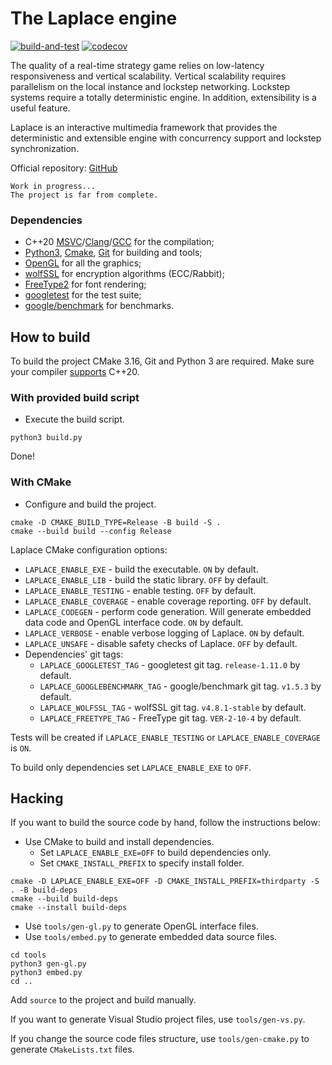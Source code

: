 #   The Laplace engine
[![build-and-test][build-badge]][build-link]
[![codecov][codecov-badge]][codecov-link]

The quality of a real-time strategy game relies on low-latency responsiveness and vertical scalability. Vertical scalability requires parallelism on the local instance and lockstep networking. Lockstep systems require a totally deterministic engine. In addition, extensibility is a useful feature.

Laplace is an interactive multimedia framework that provides the deterministic and extensible engine with concurrency support and lockstep synchronization.

Official repository: [GitHub][laplace-link]

    Work in progress...
    The project is far from complete.

### Dependencies
- C++20 [MSVC][msvc-link]/[Clang][clang-link]/[GCC][gcc-link] for the compilation;
- [Python3][python-link], [Cmake][cmake-link], [Git][git-link] for building and tools;
- [OpenGL][opengl-link] for all the graphics;
- [wolfSSL][wolfssl-link] for encryption algorithms (ECC/Rabbit);
- [FreeType2][freetype-link] for font rendering;
- [googletest][googletest-link] for the test suite;
- [google/benchmark][benchmark-link] for benchmarks.

##  How to build
To build the project CMake 3.16, Git and Python 3 are required. Make sure your compiler [supports][compiler-support-link] C++20.

### With provided build script
- Execute the build script.

```shell
python3 build.py
```
Done!

### With CMake
- Configure and build the project.

```shell
cmake -D CMAKE_BUILD_TYPE=Release -B build -S .
cmake --build build --config Release
```

Laplace CMake configuration options:
- `LAPLACE_ENABLE_EXE` - build the executable. `ON` by default.
- `LAPLACE_ENABLE_LIB` - build the static library. `OFF` by default.
- `LAPLACE_ENABLE_TESTING` - enable testing. `OFF` by default.
- `LAPLACE_ENABLE_COVERAGE` - enable coverage reporting. `OFF` by default.
- `LAPLACE_CODEGEN` - perform code generation. Will generate embedded data code and OpenGL interface code. `ON` by default.
- `LAPLACE_VERBOSE` - enable verbose logging of Laplace. `ON` by default.
- `LAPLACE_UNSAFE` - disable safety checks of Laplace. `OFF` by default.
- Dependencies' git tags:
  - `LAPLACE_GOOGLETEST_TAG` - googletest git tag. `release-1.11.0` by default.
  - `LAPLACE_GOOGLEBENCHMARK_TAG` - google/benchmark git tag. `v1.5.3` by default.
  - `LAPLACE_WOLFSSL_TAG` - wolfSSL git tag. `v4.8.1-stable` by default.
  - `LAPLACE_FREETYPE_TAG` - FreeType git tag. `VER-2-10-4` by default.

Tests will be created if `LAPLACE_ENABLE_TESTING` or `LAPLACE_ENABLE_COVERAGE` is `ON`.

To build only dependencies set `LAPLACE_ENABLE_EXE` to `OFF`.

##  Hacking
If you want to build the source code by hand, follow the instructions below:
- Use CMake to build and install dependencies.
  - Set `LAPLACE_ENABLE_EXE=OFF` to build dependencies only.
  - Set `CMAKE_INSTALL_PREFIX` to specify install folder.

```shell
cmake -D LAPLACE_ENABLE_EXE=OFF -D CMAKE_INSTALL_PREFIX=thirdparty -S . -B build-deps
cmake --build build-deps
cmake --install build-deps
```

- Use `tools/gen-gl.py` to generate OpenGL interface files.
- Use `tools/embed.py` to generate embedded data source files.

```shell
cd tools
python3 gen-gl.py
python3 embed.py
cd ..
```

Add `source` to the project and build manually.

If you want to generate Visual Studio project files, use `tools/gen-vs.py`.

If you change the source code files structure, use `tools/gen-cmake.py` to generate `CMakeLists.txt` files.

[build-badge]:    https://github.com/automainint/laplace/actions/workflows/build-and-test.yml/badge.svg?branch=stable
[build-link]:     https://github.com/automainint/laplace/actions/workflows/build-and-test.yml
[codecov-badge]:  https://codecov.io/gh/automainint/laplace/branch/stable/graph/badge.svg?token=HJF3BUA46B
[codecov-link]:   https://codecov.io/gh/automainint/laplace/branch/stable

[laplace-link]:          https://github.com/automainint/laplace
[msvc-link]:             https://visualstudio.microsoft.com/vs/features/cplusplus
[clang-link]:            https://clang.llvm.org
[gcc-link]:              https://gcc.gnu.org
[python-link]:           https://www.python.org
[cmake-link]:            https://cmake.org
[git-link]:              https://git-scm.com
[opengl-link]:           https://www.khronos.org/registry/OpenGL/index_gl.php
[wolfssl-link]:          https://github.com/wolfSSL/wolfssl
[freetype-link]:         https://gitlab.freedesktop.org/freetype/freetype
[googletest-link]:       https://github.com/google/googletest
[benchmark-link]:        https://github.com/google/benchmark
[compiler-support-link]: https://en.cppreference.com/w/cpp/compiler_support
